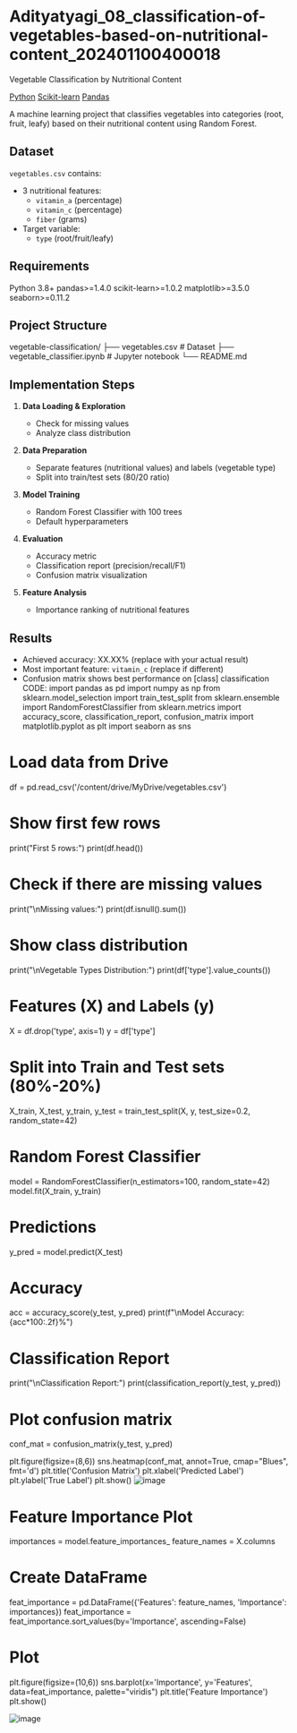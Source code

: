 # Adityatyagi_08_classification-of-vegetables-based-on-nutritional-content_202401100400018
 Vegetable Classification by Nutritional Content

[Python](https://img.shields.io/badge/Python-3.8%2B-blue)
[Scikit-learn](https://img.shields.io/badge/Scikit--learn-1.0.2-orange)
[Pandas](https://img.shields.io/badge/Pandas-1.4.0-red)

A machine learning project that classifies vegetables into categories (root, fruit, leafy) based on their nutritional content using Random Forest.

## Dataset
`vegetables.csv` contains:
- 3 nutritional features:
  - `vitamin_a` (percentage)
  - `vitamin_c` (percentage)
  - `fiber` (grams)
- Target variable:
  - `type` (root/fruit/leafy)

## Requirements
Python 3.8+
pandas>=1.4.0
scikit-learn>=1.0.2
matplotlib>=3.5.0
seaborn>=0.11.2


## Project Structure
vegetable-classification/
├── vegetables.csv # Dataset
├── vegetable_classifier.ipynb # Jupyter notebook
└── README.md


## Implementation Steps

1. **Data Loading & Exploration**
   - Check for missing values
   - Analyze class distribution

2. **Data Preparation**
   - Separate features (nutritional values) and labels (vegetable type)
   - Split into train/test sets (80/20 ratio)

3. **Model Training**
   - Random Forest Classifier with 100 trees
   - Default hyperparameters

4. **Evaluation**
   - Accuracy metric
   - Classification report (precision/recall/F1)
   - Confusion matrix visualization

5. **Feature Analysis**
   - Importance ranking of nutritional features

## Results
- Achieved accuracy: XX.XX% (replace with your actual result)
- Most important feature: `vitamin_c` (replace if different)
- Confusion matrix shows best performance on [class] classification
CODE:
import pandas as pd
import numpy as np
from sklearn.model_selection import train_test_split
from sklearn.ensemble import RandomForestClassifier
from sklearn.metrics import accuracy_score, classification_report, confusion_matrix
import matplotlib.pyplot as plt
import seaborn as sns

# Load data from Drive
df = pd.read_csv('/content/drive/MyDrive/vegetables.csv')

# Show first few rows
print("First 5 rows:")
print(df.head())

# Check if there are missing values
print("\nMissing values:")
print(df.isnull().sum())

# Show class distribution
print("\nVegetable Types Distribution:")
print(df['type'].value_counts())




# Features (X) and Labels (y)
X = df.drop('type', axis=1)
y = df['type']

# Split into Train and Test sets (80%-20%)
X_train, X_test, y_train, y_test = train_test_split(X, y, test_size=0.2, random_state=42)

# Random Forest Classifier
model = RandomForestClassifier(n_estimators=100, random_state=42)
model.fit(X_train, y_train)

# Predictions
y_pred = model.predict(X_test)

# Accuracy
acc = accuracy_score(y_test, y_pred)
print(f"\nModel Accuracy: {acc*100:.2f}%")

# Classification Report
print("\nClassification Report:")
print(classification_report(y_test, y_pred))

# Plot confusion matrix
conf_mat = confusion_matrix(y_test, y_pred)

plt.figure(figsize=(8,6))
sns.heatmap(conf_mat, annot=True, cmap="Blues", fmt='d')
plt.title('Confusion Matrix')
plt.xlabel('Predicted Label')
plt.ylabel('True Label')
plt.show()
![image](https://github.com/user-attachments/assets/9bf3149c-7a8a-4682-8bb9-efd6d8d2861a)
# Feature Importance Plot
importances = model.feature_importances_
feature_names = X.columns

# Create DataFrame
feat_importance = pd.DataFrame({'Features': feature_names, 'Importance': importances})
feat_importance = feat_importance.sort_values(by='Importance', ascending=False)

# Plot
plt.figure(figsize=(10,6))
sns.barplot(x='Importance', y='Features', data=feat_importance, palette="viridis")
plt.title('Feature Importance')
plt.show()


![image](https://github.com/user-attachments/assets/fd639c61-1031-49a7-92a7-9f958d108dd6)


